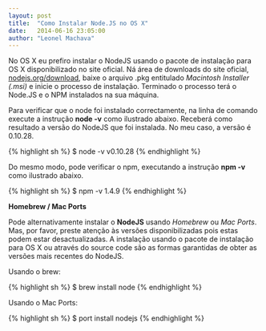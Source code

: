```yaml
---
layout: post
title:  "Como Instalar Node.JS no OS X"
date:   2014-06-16 23:05:00
author: "Leonel Machava"
---
```


No OS X eu prefiro instalar o NodeJS usando o pacote de instalação para OS X disponibilizado no site oficial. Ná área de downloads do site oficial, [nodejs.org/download](http://nodejs.org/download/), baixe o arquivo .pkg entitulado *Macintosh Installer (.msi)* e inicie o processo de instalação. Terminado o processo terá o Node.JS e o NPM instalados na sua máquina.

Para verificar que o node foi instalado correctamente, na linha de comando execute a instrução **node -v** como ilustrado abaixo. Receberá como resultado a versão do NodeJS que foi instalada. No meu caso, a versão é 0.10.28.

{% highlight sh %}
$ node -v
v0.10.28
{% endhighlight %}

Do mesmo modo, pode verificar o npm, executando a instrução **npm -v** como ilustrado abaixo.

{% highlight sh %}
$ npm -v
1.4.9
{% endhighlight %}


**Homebrew / Mac Ports**

Pode alternativamente instalar o **NodeJS** usando *Homebrew* ou *Mac Ports*. Mas, por favor, preste atenção às versões disponibilizadas pois estas podem estar desactualizadas. A instalação usando o pacote de instalação para OS X ou através do source code são as formas garantidas de obter as versões mais recentes do NodeJS.

Usando o brew:

{% highlight sh %}
$ brew install node
{% endhighlight %}

Usando o Mac Ports:

{% highlight sh %}
$ port install nodejs
{% endhighlight %}
